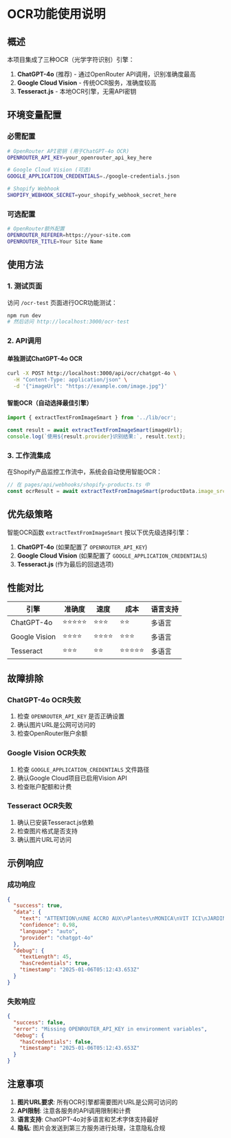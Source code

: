 # OCR功能使用说明

## 概述

本项目集成了三种OCR（光学字符识别）引擎：
1. **ChatGPT-4o** (推荐) - 通过OpenRouter API调用，识别准确度最高
2. **Google Cloud Vision** - 传统OCR服务，准确度较高
3. **Tesseract.js** - 本地OCR引擎，无需API密钥

## 环境变量配置

### 必需配置

```bash
# OpenRouter API密钥 (用于ChatGPT-4o OCR)
OPENROUTER_API_KEY=your_openrouter_api_key_here

# Google Cloud Vision (可选)
GOOGLE_APPLICATION_CREDENTIALS=./google-credentials.json

# Shopify Webhook
SHOPIFY_WEBHOOK_SECRET=your_shopify_webhook_secret_here
```

### 可选配置

```bash
# OpenRouter额外配置
OPENROUTER_REFERER=https://your-site.com
OPENROUTER_TITLE=Your Site Name
```

## 使用方法

### 1. 测试页面

访问 `/ocr-test` 页面进行OCR功能测试：

```bash
npm run dev
# 然后访问 http://localhost:3000/ocr-test
```

### 2. API调用

#### 单独测试ChatGPT-4o OCR

```bash
curl -X POST http://localhost:3000/api/ocr/chatgpt-4o \
  -H "Content-Type: application/json" \
  -d '{"imageUrl": "https://example.com/image.jpg"}'
```

#### 智能OCR（自动选择最佳引擎）

```javascript
import { extractTextFromImageSmart } from '../lib/ocr';

const result = await extractTextFromImageSmart(imageUrl);
console.log(`使用${result.provider}识别结果:`, result.text);
```

### 3. 工作流集成

在Shopify产品监控工作流中，系统会自动使用智能OCR：

```javascript
// 在 pages/api/webhooks/shopify-products.ts 中
const ocrResult = await extractTextFromImageSmart(productData.image_src);
```

## 优先级策略

智能OCR函数 `extractTextFromImageSmart` 按以下优先级选择引擎：

1. **ChatGPT-4o** (如果配置了 `OPENROUTER_API_KEY`)
2. **Google Cloud Vision** (如果配置了 `GOOGLE_APPLICATION_CREDENTIALS`)
3. **Tesseract.js** (作为最后的回退选项)

## 性能对比

| 引擎 | 准确度 | 速度 | 成本 | 语言支持 |
|------|--------|------|------|----------|
| ChatGPT-4o | ⭐⭐⭐⭐⭐ | ⭐⭐⭐ | ⭐⭐ | 多语言 |
| Google Vision | ⭐⭐⭐⭐ | ⭐⭐⭐⭐ | ⭐⭐⭐ | 多语言 |
| Tesseract | ⭐⭐⭐ | ⭐⭐ | ⭐⭐⭐⭐⭐ | 多语言 |

## 故障排除

### ChatGPT-4o OCR失败

1. 检查 `OPENROUTER_API_KEY` 是否正确设置
2. 确认图片URL是公网可访问的
3. 检查OpenRouter账户余额

### Google Vision OCR失败

1. 检查 `GOOGLE_APPLICATION_CREDENTIALS` 文件路径
2. 确认Google Cloud项目已启用Vision API
3. 检查账户配额和计费

### Tesseract OCR失败

1. 确认已安装Tesseract.js依赖
2. 检查图片格式是否支持
3. 确认图片URL可访问

## 示例响应

### 成功响应

```json
{
  "success": true,
  "data": {
    "text": "ATTENTION\nUNE ACCRO AUX\nPlantes\nMONICA\nVIT ICI\nJARDIN",
    "confidence": 0.98,
    "language": "auto",
    "provider": "chatgpt-4o"
  },
  "debug": {
    "textLength": 45,
    "hasCredentials": true,
    "timestamp": "2025-01-06T05:12:43.653Z"
  }
}
```

### 失败响应

```json
{
  "success": false,
  "error": "Missing OPENROUTER_API_KEY in environment variables",
  "debug": {
    "hasCredentials": false,
    "timestamp": "2025-01-06T05:12:43.653Z"
  }
}
```

## 注意事项

1. **图片URL要求**: 所有OCR引擎都需要图片URL是公网可访问的
2. **API限制**: 注意各服务的API调用限制和计费
3. **语言支持**: ChatGPT-4o对多语言和艺术字体支持最好
4. **隐私**: 图片会发送到第三方服务进行处理，注意隐私合规 